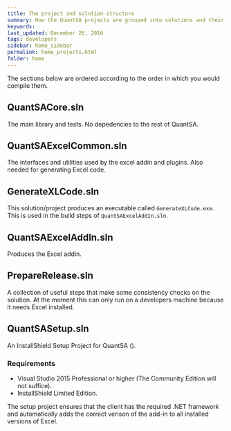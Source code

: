 ```yaml
---
title: The project and solution structure
summary: How the QuantSA projects are grouped into solutions and their depdencies.
keywords: 
last_updated: December 26, 2016
tags: developers
sidebar: home_sidebar
permalink: home_projects.html
folder: home
---
```


The sections below are ordered according to the order in which you would compile them.

## QuantSACore.sln

The main library and tests.  No depedencies to the rest of QuantSA.

## QuantSAExcelCommon.sln

The interfaces and utilities used by the excel addin and plugins.  Also needed for generating Excel code.

## GenerateXLCode.sln

This solution/project produces an executable called `GenerateXLCode.exe`.  This is used in the build steps of `QuantSAExcelAddIn.sln`.

## QuantSAExcelAddIn.sln

Produces the Excel addin.  

## PrepareRelease.sln

A collection of useful steps that make some consistency checks on the solution.  At the moment this can only run on a developers machine because it needs Excel installed.

## QuantSASetup.sln

An InstallShield Setup Project for QuantSA ().

### Requirements
* Visual Studio 2015 Professional or higher (The Community Edition will not suffice).
* InstallShield Limited Edition.

The setup project ensures that the client has the required .NET framework and automatically adds the correct verison of the add-in to all installed versions of Excel.

